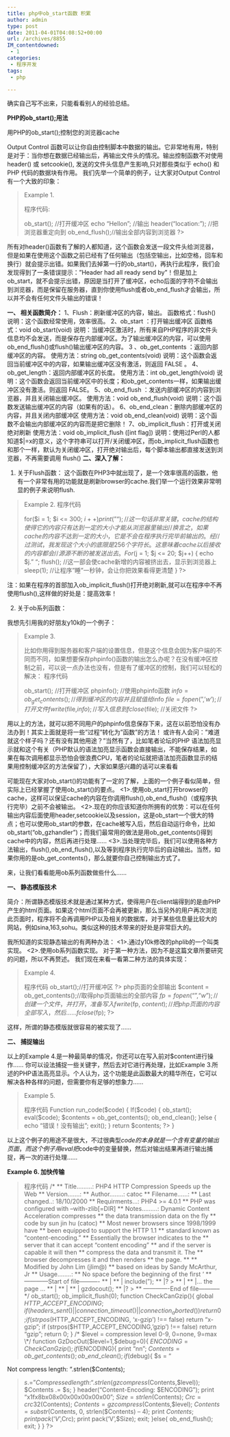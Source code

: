 ```yaml
---
title: php中ob_start函数 积累
author: admin
type: post
date: 2011-04-01T04:08:52+00:00
url: /archives/8855
IM_contentdowned:
 - 1
categories:
 - 程序开发
tags:
 - php

---
```

确实自己写不出来，只能看看别人的经验总结。

**PHP的ob_start();用法**

用PHP的ob_start();控制您的浏览器cache

Output Control 函数可以让你自由控制脚本中数据的输出。它非常地有用，特别是对于：当你想在数据已经输出后，再输出文件头的情况。输出控制函数不对使用 header() 或 setcookie(), 发送的文件头信息产生影响,只对那些类似于 echo() 和 PHP 代码的数据块有作用。
我们先举一个简单的例子，让大家对Output Control有一个大致的印象：

> Example 1.
>
> 程序代码:
>
> ob_start(); //打开缓冲区
> echo “Hellon”; //输出
> header(“location:”); //把浏览器重定向到
> ob\_end\_flush();//输出全部内容到浏览器
> ?>

所有对header()函数有了解的人都知道，这个函数会发送一段文件头给浏览器，但是如果在使用这个函数之前已经有了任何输出（包括空输出，比如空格，回车和换行）就会提示出错。如果我们去掉第一行的ob\_start()，再执行此程序，我们会发现得到了一条错误提示：”Header had all ready send by”！但是加上ob\_start，就不会提示出错，原因是当打开了缓冲区，echo后面的字符不会输出到浏览器，而是保留在服务器，直到你使用flush或者ob\_end\_flush才会输出，所以并不会有任何文件头输出的错误！

**一、 相关函数简介：**
1、Flush：刷新缓冲区的内容，输出。
函数格式：flush()
说明：这个函数经常使用，效率很高。
2、ob_start ：打开输出缓冲区
函数格式：void ob_start(void)
说明：当缓冲区激活时，所有来自PHP程序的非文件头信息均不会发送，而是保存在内部缓冲区。为了输出缓冲区的内容，可以使用ob\_end\_flush()或flush()输出缓冲区的内容。
3 、ob_get_contents ：返回内部缓冲区的内容。
使用方法：string ob\_get\_contents(void)
说明：这个函数会返回当前缓冲区中的内容，如果输出缓冲区没有激活，则返回 FALSE 。
4、ob_get_length：返回内部缓冲区的长度。
使用方法：int ob\_get\_length(void)
说明：这个函数会返回当前缓冲区中的长度；和ob\_get\_contents一样，如果输出缓冲区没有激活。则返回 FALSE。
5、ob_end_flush ：发送内部缓冲区的内容到浏览器，并且关闭输出缓冲区。
使用方法：void ob\_end\_flush(void)
说明：这个函数发送输出缓冲区的内容（如果有的话）。
6、ob_end_clean：删除内部缓冲区的内容，并且关闭内部缓冲区
使用方法：void ob\_end\_clean(void)
说明：这个函数不会输出内部缓冲区的内容而是把它删除！
7、ob_implicit_flush：打开或关闭绝对刷新
使用方法：void ob\_implicit\_flush ([int flag])
说明：使用过Perl的人都知道$|=x的意义，这个字符串可以打开/关闭缓冲区，而ob\_implicit\_flush函数也和那个一样，默认为关闭缓冲区，打开绝对输出后，每个脚本输出都直接发送到浏览器，不再需要调用 flush()
**二、深入了解：**

1. 关于Flush函数：
这个函数在PHP3中就出现了，是一个效率很高的函数，他有一个非常有用的功能就是刷新browser的cache.我们举一个运行效果非常明显的例子来说明flush.

> Example 2.
> 程序代码
>
>
> for($i = 1; $i <= 300; $i++ ) print(” “);
> // 这一句话非常关键，cache的结构使得它的内容只有达到一定的大小才能从浏览器里输出
> // 换言之，如果cache的内容不达到一定的大小，它是不会在程序执行完毕前输出的。经
> // 过测试，我发现这个大小的底限是256个字符长。这意味着cache以后接收的内容都会
> // 源源不断的被发送出去。
> For($j = 1; $j <= 20; $j++) {
> echo $j.”
> “;
> flush(); //这一部会使cache新增的内容被挤出去，显示到浏览器上
> sleep(1); //让程序”睡”一秒钟，会让你把效果看得更清楚
> }
> ?>

注：如果在程序的首部加入ob\_implicit\_flush()打开绝对刷新,就可以在程序中不再使用flush(),这样做的好处是：提高效率！

2. 关于ob系列函数：

我想先引用我的好朋友y10k的一个例子：

> Example 3.
>
> 比如你用得到服务器和客户端的设置信息，但是这个信息会因为客户端的不同而不同，如果想要保存phpinfo()函数的输出怎么办呢？在没有缓冲区控制之前，可以说一点办法也没有，但是有了缓冲区的控制，我们可以轻松的解决：
> 程序代码
>
> ob_start(); //打开缓冲区
> phpinfo(); //使用phpinfo函数
> $info=ob_get_contents(); //得到缓冲区的内容并且赋值给$info
> $file=fopen(”,’w’); //打开文件
> fwrite($file,$info); //写入信息到
> fclose($file); //关闭文件
> ?>

用以上的方法，就可以把不同用户的phpinfo信息保存下来，这在以前恐怕没有办法办到！其实上面就是将一些”过程”转化为”函数”的方法！
或许有人会问：”难道就这个样子吗？还有没有其他用途？”当然有了，比如笔者论坛的PHP 语法加亮显示就和这个有关（PHP默认的语法加亮显示函数会直接输出，不能保存结果，如果在每次调用都显示恐怕会很浪费CPU，笔者的论坛就把语法加亮函数显示的结果用控制缓冲区的方法保留了），大家如果感兴趣的话可以来看看

可能现在大家对ob\_start()的功能有了一定的了解，上面的一个例子看似简单，但实际上已经掌握了使用ob\_start()的要点。
<1>.使用ob\_start打开browser的cache，这样可以保证cache的内容在你调用flush(),ob\_end_flush()（或程序执行完毕）之前不会被输出。
<2>.现在的你应该知道你所拥有的优势：可以在任何输出内容后面使用header,setcookie以及session，这是ob\_start一个很大的特点；也可以使用ob\_start的参数，在cache被写入后，然后自动运行命令，比如ob\_start(“ob\_gzhandler”)；而我们最常用的做法是用ob\_get\_contents()得到cache中的内容，然后再进行处理……
<3>.当处理完毕后，我们可以使用各种方法输出，flush(),ob\_end\_flush(),以及等到程序执行完毕后的自动输出。当然，如果你用的是ob\_get\_contents()，那么就要你自己控制输出方式了。

来，让我们看看能用ob系列函数做些什么……

**一、 静态模版技术**

简介：所谓静态模版技术就是通过某种方式，使得用户在client端得到的是由PHP产生的html页面。如果这个html页面不会再被更新，那么当另外的用户再次浏览此页面时，程序将不会再调用PHP以及相关的数据库，对于某些信息量比较大的网站，例如sina,163,sohu。类似这种的技术带来的好处是非常巨大的。

我所知道的实现静态输出的有两种办法：
<1>.通过y10k修改的phplib的一个叫类实现。
<2>.使用ob系列函数实现。
对于第一种方法，因为不是这篇文章所要研究的问题，所以不再赘述。
我们现在来看一看第二种方法的具体实现：

> Example 4.
>
> 程序代码
>  ob_start();//打开缓冲区
> ?>
> php页面的全部输出
>  $content = ob\_get\_contents();//取得php页面输出的全部内容
> $fp = fopen(“”, “w”); //创建一个文件，并打开，准备写入
> fwrite($fp, $content); //把php页面的内容全部写入，然后……
> fclose($fp);
> ?>

这样，所谓的静态模版就很容易的被实现了……

**二、 捕捉输出**

以上的Example 4.是一种最简单的情况，你还可以在写入前对$content进行操作……
你可以设法捕捉一些关键字，然后去对它进行再处理，比如Example 3.所述的PHP语法高亮显示。个人认为，这个功能是此函数最大的精华所在，它可以解决各种各样的问题，但需要你有足够的想象力……

> Example 5.
>
> 程序代码
>  Function run_code($code) {
> If($code) {
> ob_start();
> eval($code);
> $contents = ob\_get\_contents();
> ob\_end\_clean();
> }else {
> echo “错误！没有输出”;
> exit();
> }
> return $contents;
> ?>
> }

以上这个例子的用途不是很大，不过很典型$code的本身就是一个含有变量的输出页面，而这个例子用eval把$code中的变量替换，然后对输出结果再进行输出捕捉，再一次的进行处理……

**Example 6. 加快传输**

> 程序代码
>  /*
> ** Title………: PHP4 HTTP Compression Speeds up the Web
> ** Version…….:
> ** Author……..: catoc
> ** Filename……:
> ** Last changed..: 18/10/2000
> ** Requirments…: PHP4 >= 4.0.1
> ** PHP was configured with –with-zlib[=DIR]
> ** Notes………: Dynamic Content Acceleration compresses
> ** the data transmission data on the fly
> ** code by sun jin hu (catoc)
> ** Most newer browsers since 1998/1999 have
> ** been equipped to support the HTTP 1.1
> ** standard known as “content-encoding.”
> ** Essentially the browser indicates to the
> ** server that it can accept “content encoding”
> ** and if the server is capable it will then
> ** compress the data and transmit it. The
> ** browser decompresses it and then renders
> ** the page.
> **
> ** Modified by John Lim (jlim@)
> ** based on ideas by Sandy McArthur, Jr
> ** Usage……..:
> ** No space before the beginning of the first ‘ ** ————Start of file———-
> ** | ** | include(”);
> ** |? >
> ** |
> ** |… the page …
> ** |
> ** | ** | gzdocout();
> ** |? >
> ** ————-End of file———–
> */
> ob_start();
> ob\_implicit\_flush(0);
> function CheckCanGzip(){
> global $HTTP\_ACCEPT\_ENCODING;
> if (headers\_sent() || connection\_timeout() || connection_aborted()){
> return 0;
> }
> if (strpos($HTTP\_ACCEPT\_ENCODING, ‘x-gzip’) !== false) return “x-gzip”;
> if (strpos($HTTP\_ACCEPT\_ENCODING,’gzip’) !== false) return “gzip”;
> return 0;
> }
> /\* $level = compression level 0-9, 0=none, 9=max \*/
> function GzDocOut($level=1,$debug=0){
> $ENCODING = CheckCanGzip();
> if ($ENCODING){
> print “nn”;
> $Contents = ob\_get\_contents();
> ob\_end\_clean();
> if ($debug){
> $s = “

Not compress length: “.strlen($Contents);
> $s .= ”
> Compressed length: “.strlen(gzcompress($Contents,$level));
> $Contents .= $s;
> }
> header(“Content-Encoding: $ENCODING”);
> print “x1fx8bx08x00x00x00x00x00”;
> $Size = strlen($Contents);
> $Crc = crc32($Contents);
> $Contents = gzcompress($Contents,$level);
> $Contents = substr($Contents, 0, strlen($Contents) – 4);
> print $Contents;
> print pack(‘V’,$Crc);
> print pack(‘V’,$Size);
> exit;
> }else{
> ob\_end\_flush();
> exit;
> }
> }
> ?>